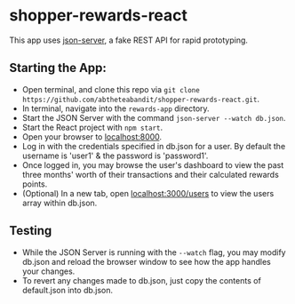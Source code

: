 # shopper-rewards-react
This app uses [json-server](https://github.com/typicode/json-server), a fake REST API for rapid prototyping.

## Starting the App:
* Open terminal, and clone this repo via ```git clone https://github.com/abtheteabandit/shopper-rewards-react.git```.
* In terminal, navigate into the ```rewards-app``` directory.
* Start the JSON Server with the command ```json-server --watch db.json```.
* Start the React project with ```npm start```.
* Open your browser to [localhost:8000](http://localhost:8000).
* Log in with the credentials specified in db.json for a user. By default the username is 'user1' & the password is 'password1'.
* Once logged in, you may browse the user's dashboard to view the past three months' worth of their transactions and their calculated rewards points.
* (Optional) In a new tab, open [localhost:3000/users](http://localhost:3000/users) to view the users array within db.json.


## Testing
* While the JSON Server is running with the ```--watch``` flag, you may modify db.json and reload the browser window to see how the app handles your changes.
* To revert any changes made to db.json, just copy the contents of default.json into db.json.
